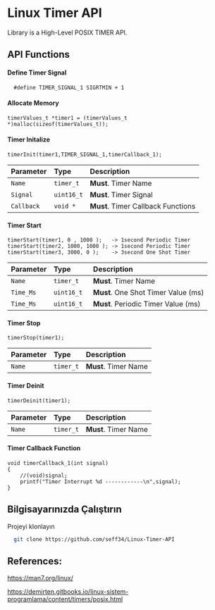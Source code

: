 
# Linux Timer API

Library is a High-Level POSIX TIMER API.



## API Functions

#### Define Timer Signal

```http
  #define TIMER_SIGNAL_1 SIGRTMIN + 1
```

#### Allocate Memory
```http
timerValues_t *timer1 = (timerValues_t *)malloc(sizeof(timerValues_t));
```
#### Timer Initalize
```http
timerInit(timer1,TIMER_SIGNAL_1,timerCallback_1);
```

| Parameter | Type     | Description                |
| :-------- | :------- | :------------------------- |
| `Name` | `timer_t` | **Must**. Timer Name |
| `Signal` | `uint16_t` | **Must**. Timer Signal|
| `Callback  ` | `void *` | **Must**. Timer Callback Functions |

#### Timer Start

```http
timerStart(timer1, 0 , 1000 );   -> 1second Periodic Timer
timerStart(timer2, 1000, 1000 ); -> 1second Periodic Timer
timerStart(timer3, 3000, 0 );    -> 3second One Shot Timer
```

| Parameter | Type     | Description                |
| :-------- | :------- | :------------------------- |
| `Name` | `timer_t` | **Must**. Timer Name |
| `Time_Ms` | `uint16_t` | **Must**. One Shot Timer Value (ms)|
| `Time_Ms  ` | `uint16_t ` | **Must**. Periodic Timer Value (ms) |

#### Timer Stop
```http
timerStop(timer1);
```

| Parameter | Type     | Description                |
| :-------- | :------- | :------------------------- |
| `Name` | `timer_t` | **Must**. Timer Name |

#### Timer Deinit
```http
timerDeinit(timer1);
```

| Parameter | Type     | Description                |
| :-------- | :------- | :------------------------- |
| `Name` | `timer_t` | **Must**. Timer Name |

#### Timer Callback Function
```http
void timerCallback_1(int signal)
{
    //(void)signal;
    printf("Timer Interrupt %d ------------\n",signal);
}
```
## Bilgisayarınızda Çalıştırın

Projeyi klonlayın

```bash
  git clone https://github.com/seff34/Linux-Timer-API
```


  
## References:

https://man7.org/linux/

https://demirten.gitbooks.io/linux-sistem-programlama/content/timers/posix.html



  
